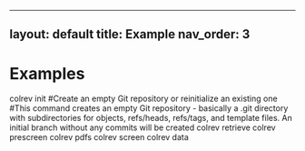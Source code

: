   ---
layout: default
title: Example
nav_order: 3
---

# Examples


 colrev init #Create an empty Git repository or reinitialize an existing one
               #This command creates an empty Git repository - basically a .git directory with subdirectories for objects, refs/heads, refs/tags, and template files. An initial branch without any commits will be created
   colrev retrieve
   colrev prescreen
   colrev pdfs
   colrev screen
   colrev data

